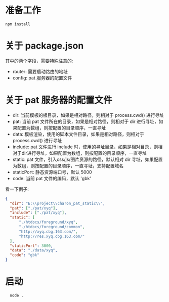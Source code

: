 # 准备工作

```
npm install
```

# 关于 package.json

其中的两个字段，需要特殊注意的:

* router: 需要启动路由的地址
* config: pat 服务器的配置文件

# 关于 pat 服务器的配置文件

  * dir: 当前模板的根目录，如果是相对路径，则相对于 process.cwd() 进行寻址
  * pat: 当前 pat 文件所在的目录，如果是相对路径，则相对于 dir 进行寻址，如果配置为数组，则按配置的目录顺序，一直寻址
  * data: 模板渲染，使用的脚本文件目录，如果是相对路径，则相对于 process.cwd() 进行寻址
  * include: pat 文件进行 include 时，使用的寻址目录，如果是相对目录，则相对于dir进行寻址，如果配置为数组，则按配置的目录顺序，一直寻址
  * static: pat 文件，引入css/js/图片资源的路径，默认相对 dir 寻址，如果配置为数组，则按配置的目录顺序，一直寻址，支持配置域名
  * staticPort: 静态资源端口号，默认 5000
  * code: 当前 pat 文件的编码，默认 'gbk'

看一下例子:
``` json
{
  "dir": "E:\\project\\charon_pat_static\\",
  "pat": ["./pat/xyq"],
  "include": ["./pat/xyq"],
  "static": [
	  "./htdocs/foreground/xyq",
	  "./htdocs/foreground/common",
	  "http://xyq.cbg.163.com/",
	  "http://res.xyq.cbg.163.com/"
  ],
  "staticPort": 3000,
  "data": "./data/xyq",
  "code": "gbk"
}

```


# 启动

``` shell
  node .
```
